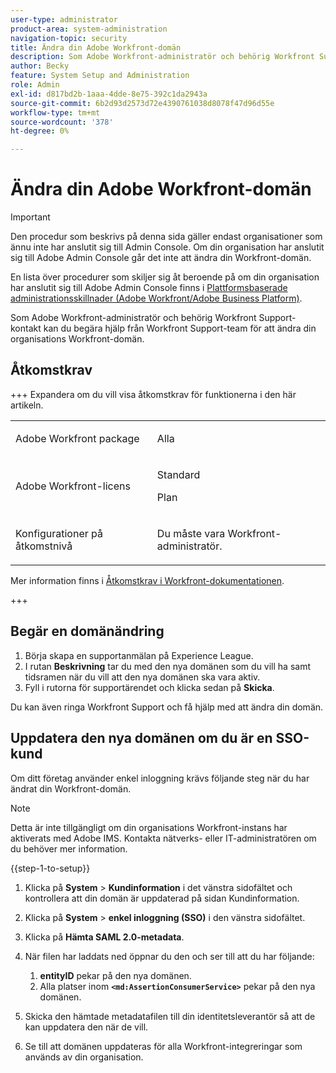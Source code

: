 ```yaml
---
user-type: administrator
product-area: system-administration
navigation-topic: security
title: Ändra din Adobe Workfront-domän
description: Som Adobe Workfront-administratör och behörig Workfront Support-kontakt kan du begära hjälp från Workfront Support-team för att ändra din organisations Workfront-domän.
author: Becky
feature: System Setup and Administration
role: Admin
exl-id: d817bd2b-1aaa-4dde-8e75-392c1da2943a
source-git-commit: 6b2d93d2573d72e4390761038d8078f47d96d55e
workflow-type: tm+mt
source-wordcount: '378'
ht-degree: 0%

---
```


# Ändra din Adobe Workfront-domän

>[!IMPORTANT]
>
>Den procedur som beskrivs på denna sida gäller endast organisationer som ännu inte har anslutit sig till Admin Console. Om din organisation har anslutit sig till Adobe Admin Console går det inte att ändra din Workfront-domän.
>
>En lista över procedurer som skiljer sig åt beroende på om din organisation har anslutit sig till Adobe Admin Console finns i [Plattformsbaserade administrationsskillnader (Adobe Workfront/Adobe Business Platform)](../../../administration-and-setup/get-started-wf-administration/actions-in-admin-console.md).

Som Adobe Workfront-administratör och behörig Workfront Support-kontakt kan du begära hjälp från Workfront Support-team för att ändra din organisations Workfront-domän.

## Åtkomstkrav

+++ Expandera om du vill visa åtkomstkrav för funktionerna i den här artikeln.

<table style="table-layout:auto"> 
 <col> 
 <col> 
 <tbody> 
  <tr> 
   <td role="rowheader">Adobe Workfront package</td> 
   <td><p>Alla</p></td> 
  </tr> 
  <tr> 
   <td role="rowheader">Adobe Workfront-licens</td> 
   <td><p>Standard</p><p>Plan</p></td> 
  </tr> 
  <tr> 
   <td role="rowheader">Konfigurationer på åtkomstnivå</td> 
   <td> <p>Du måste vara Workfront-administratör.</p> </p> </td> 
  </tr> 
 </tbody> 
</table>

Mer information finns i [Åtkomstkrav i Workfront-dokumentationen](/help/quicksilver/administration-and-setup/add-users/access-levels-and-object-permissions/access-level-requirements-in-documentation.md).

+++

## Begär en domänändring

1. Börja skapa en supportanmälan på Experience League.
1. I rutan **Beskrivning** tar du med den nya domänen som du vill ha samt tidsramen när du vill att den nya domänen ska vara aktiv.
1. Fyll i rutorna för supportärendet och klicka sedan på **Skicka**.

Du kan även ringa Workfront Support och få hjälp med att ändra din domän.

## Uppdatera den nya domänen om du är en SSO-kund

Om ditt företag använder enkel inloggning krävs följande steg när du har ändrat din Workfront-domän.

>[!NOTE]
>
>Detta är inte tillgängligt om din organisations Workfront-instans har aktiverats med Adobe IMS. Kontakta nätverks- eller IT-administratören om du behöver mer information.

{{step-1-to-setup}}

1. Klicka på **System** > **Kundinformation** i det vänstra sidofältet och kontrollera att din domän är uppdaterad på sidan Kundinformation.

1. Klicka på **System** > **enkel inloggning (SSO)** i den vänstra sidofältet.

1. Klicka på **Hämta SAML 2.0-metadata**.
1. När filen har laddats ned öppnar du den och ser till att du har följande:

   1. **entityID** pekar på den nya domänen.
   1. Alla platser inom **`<md:AssertionConsumerService>`** pekar på den nya domänen.

1. Skicka den hämtade metadatafilen till din identitetsleverantör så att de kan uppdatera den när de vill.
1. Se till att domänen uppdateras för alla Workfront-integreringar som används av din organisation.

